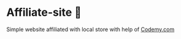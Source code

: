 # Affiliate-site :money_mouth_face:                                                                                                                                                                                                                            
Simple website affiliated with local store
 with help of <a href="http://johnelder.com/">Codemy.com</a>

